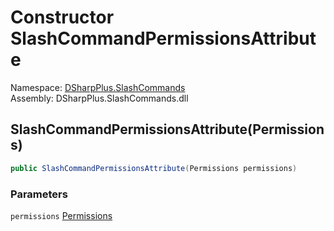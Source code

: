 # Constructor SlashCommandPermissionsAttribute

Namespace: [DSharpPlus.SlashCommands](DSharpPlus.SlashCommands.md)  
Assembly: DSharpPlus.SlashCommands.dll

## <a id="DSharpPlus_SlashCommands_SlashCommandPermissionsAttribute__ctor_DSharpPlus_Permissions_"></a>SlashCommandPermissionsAttribute\(Permissions\)

```csharp
public SlashCommandPermissionsAttribute(Permissions permissions)
```

### Parameters

`permissions` [Permissions](DSharpPlus.Permissions.md)

